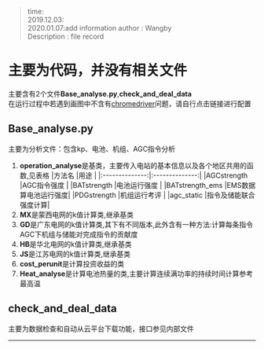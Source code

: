 >time:  
2019.12.03:  
2020.01.07:add information
author : Wangby  
Description : file record  
  
# 主要为代码，并没有相关文件  
主要含有2个文件**Base_analyse.py**,**check_and_deal_data**  
在运行过程中若遇到画图中不含有[chromedriver](https://sites.google.com/a/chromium.org/chromedriver/home)问题，请自行点击链接进行配置  
## Base_analyse.py  
主要为分析文件：包含kp、电池、机组、AGC指令分析  
1. **operation_analyse**是基类，主要传入电站的基本信息以及各个地区共用的函数,见表格
|方法名 												|用途       											|
|:--------------:|:--------------:|
|AGCstrength					|AGC指令强度								|
|BATstrength					|电池运行强度								|
|BATstrength_ems	|EMS数据算电池运行强度|
|PDGstrength					|机组运行考评								|
|agc_static						|指令及储能联合强度计算|
2. **MX**是蒙西电网的k值计算类,继承基类
3. **GD**是广东电网的k值计算类,其下有不同版本,此外含有一种方法:计算每条指令AGC下机组与储能对完成指令的贡献度
4. **HB**是华北电网的k值计算类,继承基类
5. **JS**是江苏电网的k值计算类,继承基类
6. **cost_perunit**是计算投资收益的类
7. **Heat_analyse**是计算电池热量的类,主要计算连续满功率的持续时间计算参考最高温

## check_and_deal_data  
主要为数据检查和自动从云平台下载功能，接口参见内部文件  
***